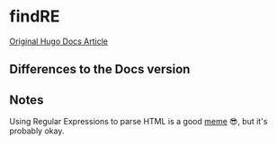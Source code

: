 # findRE

[Original Hugo Docs Article](https://gohugo.io/functions/findre)

## Differences to the Docs version

## Notes

Using Regular Expressions to parse HTML is a good [meme](https://stackoverflow.com/questions/1732348/regex-match-open-tags-except-xhtml-self-contained-tags/1732454#1732454) 😎, but it's probably okay.